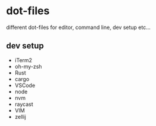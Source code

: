 # dot-files

different dot-files for editor, command line, dev setup etc...

## dev setup

* iTerm2
* oh-my-zsh
* Rust
* cargo
* VSCode
* node
* nvm
* raycast
* VIM
* zellij
